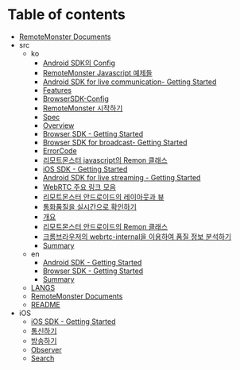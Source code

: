 # Table of contents

* [RemoteMonster Documents](README.md)
* src
  * ko
    * [Android SDK의 Config](src/ko/androidsdk-config.md)
    * [RemoteMonster Javascript 예제들](src/ko/browsersdk-examples.md)
    * [Android SDK for live communication- Getting Started](src/ko/gettingstarted-androidsdk-comm.md)
    * [Features](src/ko/features.md)
    * [BrowserSDK-Config](src/ko/browsersdk-config.md)
    * [RemoteMonster 시작하기](src/ko/gettingstarted.md)
    * [Spec](src/ko/spec.md)
    * [Overview](src/ko/overview.md)
    * [Browser SDK - Getting Started](src/ko/gettingstarted-browsersdk-comm.md)
    * [Browser SDK for broadcast- Getting Started](src/ko/gettingstarted-browsersdk-broadcast.md)
    * [ErrorCode](src/ko/errorcode.md)
    * [리모트몬스터 javascript의 Remon 클래스](src/ko/browsersdk.md)
    * [iOS SDK - Getting Started](src/ko/gettingstarted-iossdk-broadcast.md)
    * [Android SDK for live streaming - Getting Started](src/ko/gettingstarted-androidsdk-broadcast.md)
    * [WebRTC 주요 링크 모음](src/ko/webrtc.md)
    * [리모트몬스터 안드로이드의 레이아웃과 뷰](src/ko/androidsdk-layout.md)
    * [통화품질을 실시간으로 확인하기](src/ko/healthcheck.md)
    * [개요](src/ko/aboutus.md)
    * [리모트몬스터 안드로이드의 Remon 클래스](src/ko/androidsdk.md)
    * [크롬브라우저의 webrtc-internal을 이용하여 품질 정보 분석하기](src/ko/browsersdk-internalstats.md)
    * [Summary](src/ko/summary.md)
  * en
    * [Android SDK - Getting Started](src/en/android-sdk-getting-started.md)
    * [Browser SDK - Getting Started](src/en/browser-sdk-getting-started.md)
    * [Summary](src/en/summary.md)
  * [LANGS](src/langs.md)
  * [RemoteMonster Documents](src/ko-1.md)
  * [README](src/en-1.md)
* iOS
  * [iOS SDK - Getting Started](ios/gettingstarted-iossdk-comm.md)
  * [통신하기](ios/undefined.md)
  * [방송하기](ios/undefined-1.md)
  * [Observer](ios/observer.md)
  * [Search](ios/search.md)

